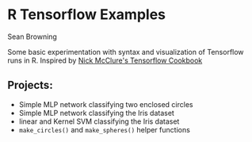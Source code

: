 # R Tensorflow Examples
Sean Browning  

Some basic experimentation with syntax and visualization of Tensorflow runs in R.
Inspired by [Nick McClure's Tensorflow Cookbook](https://github.com/nfmcclure/tensorflow_cookbook)

## Projects:

- Simple MLP network classifying two enclosed circles  
- Simple MLP network classifying the Iris dataset
- linear and Kernel SVM classifying the Iris dataset
- `make_circles()` and `make_spheres()` helper functions  
